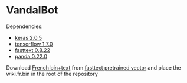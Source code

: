# VandalBot

Dependencies:

- [keras 2.0.5][1]
- [tensorflow 1.7.0][2]
- [fasttext 0.8.22][3]
- [panda 0.22.0][4]
	
Download [French bin+text][6] from [fasttext pretrained vector][5] and place the wiki.fr.bin in the root of the repository

[1]: https://keras.io/
[2]: https://www.tensorflow.org/
[3]: https://fasttext.cc/
[4]: https://pandas.pydata.org/
[5]: https://github.com/facebookresearch/fastText/blob/master/pretrained-vectors.md
[6]: https://s3-us-west-1.amazonaws.com/fasttext-vectors/wiki.fr.zip
